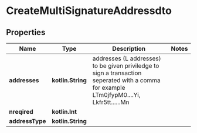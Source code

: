 
# CreateMultiSignatureAddressdto

## Properties
| Name | Type | Description | Notes |
| ------------ | ------------- | ------------- | ------------- |
| **addresses** | **kotlin.String** | addresses (L addresses) to be given priviledge to sign a transaction seperated with a comma for example LTm0jfypM0....Yi, Lkfr5tt......Mn |  |
| **nreqired** | **kotlin.Int** |  |  |
| **addressType** | **kotlin.String** |  |  |



